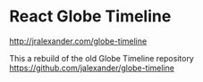 # React Globe Timeline

http://jralexander.com/globe-timeline

This a rebuild of the old Globe Timeline repository
https://github.com/jalexander/globe-timeline
